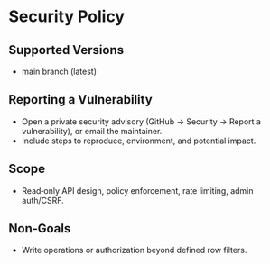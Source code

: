 # Security Policy

## Supported Versions
- main branch (latest)

## Reporting a Vulnerability
- Open a private security advisory (GitHub → Security → Report a vulnerability), or email the maintainer.
- Include steps to reproduce, environment, and potential impact.

## Scope
- Read‑only API design, policy enforcement, rate limiting, admin auth/CSRF.

## Non‑Goals
- Write operations or authorization beyond defined row filters.


